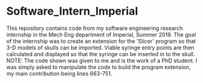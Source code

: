 # Software_Intern_Imperial
This repository contains code from my software engineering research internship in the Mech Eng department of Imperial, Summer 2019. 
The goal of the internship was to create an extension for the 'Slicer' program so that 3-D models of skulls can be imported. 
Viable syringe entry points are then calculated and displayed so that the syringe can be inserted in to the skull. 
NOTE: The code shown was given to me and is the work of a PhD student. I was simply asked to manipulate the code to build the program extension,
my main contribution being lines 663-751.


